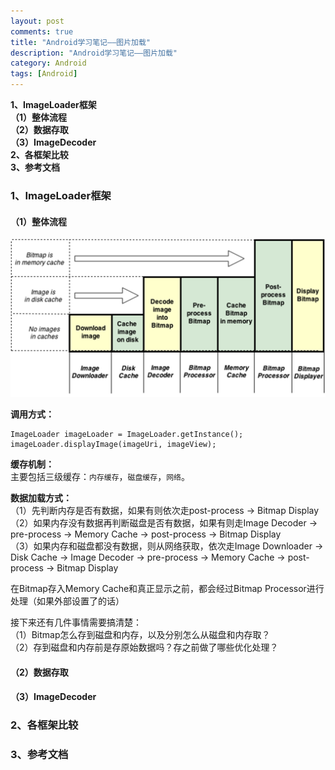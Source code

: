 ```yaml
---
layout: post
comments: true
title: "Android学习笔记——图片加载"
description: "Android学习笔记——图片加载"
category: Android
tags: [Android]
---
```


**1、ImageLoader框架**    
**（1）整体流程**    
**（2）数据存取**    
**（3）ImageDecoder**    
**2、各框架比较**    
**3、参考文档**    

<!--more-->

### 1、ImageLoader框架    

#### （1）整体流程    

![](/image/2018-05-17-learning-notes-image-loader/UIL_Flow.png)

**调用方式：**

    ImageLoader imageLoader = ImageLoader.getInstance();
    imageLoader.displayImage(imageUri, imageView);        
    
**缓存机制：**    
主要包括三级缓存：`内存缓存`，`磁盘缓存`，`网络`。    

**数据加载方式：**    
（1）先判断内存是否有数据，如果有则依次走post-process -> Bitmap Display    
（2）如果内存没有数据再判断磁盘是否有数据，如果有则走Image Decoder -> pre-process -> Memory Cache -> post-process -> Bitmap Display     
（3）如果内存和磁盘都没有数据，则从网络获取，依次走Image Downloader -> Disk Cache -> Image Decoder -> pre-process -> Memory Cache -> post-process -> Bitmap Display    

在Bitmap存入Memory Cache和真正显示之前，都会经过Bitmap Processor进行处理（如果外部设置了的话）    

接下来还有几件事情需要搞清楚：    
（1）Bitmap怎么存到磁盘和内存，以及分别怎么从磁盘和内存取？        
（2）存到磁盘和内存前是存原始数据吗？存之前做了哪些优化处理？    

#### （2）数据存取    



#### （3）ImageDecoder    

### 2、各框架比较    

### 3、参考文档    
